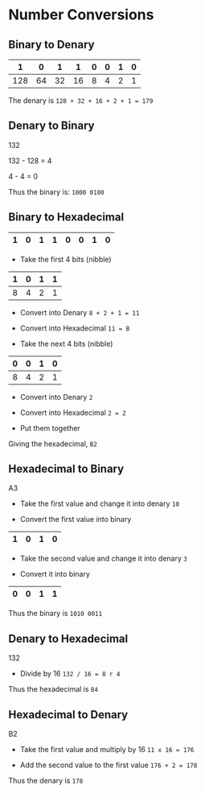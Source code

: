 # Number Conversions

## Binary to Denary

| 1 | 0 | 1 | 1 | 0 | 0 | 1 | 0 |
|--|-|-|-|-|-|-|-|
128 | 64 | 32 | 16 | 8 | 4 | 2 | 1 |

The denary is `128 + 32 + 16 + 2 + 1 = 179`

## Denary to Binary
132

132 - 128 = 4

4 - 4 = 0

Thus the binary is: `1000 0100`

## Binary to Hexadecimal
| 1 | 0 | 1 | 1 | 0 | 0 | 1 | 0 |
|--|-|-|-|-|-|-|-|

- Take the first 4 bits (nibble)

|1 | 0 | 1 | 1 |
|--|--|--|--|
|8 | 4 | 2 | 1 |

- Convert into Denary
`8 + 2 + 1 = 11`

- Convert into Hexadecimal
`11 = B`

- Take the next 4 bits (nibble)

|0 | 0 | 1 | 0 |
|-|-|-|-|
|8 | 4 | 2 | 1 |

- Convert into Denary
`2`

- Convert into Hexadecimal
`2 = 2`

- Put them together

Giving the hexadecimal, `B2`

## Hexadecimal to Binary

A3

- Take the first value and change it into denary
`10`

- Convert the first value into binary

| 1 | 0 | 1 | 0 |
|--|--|--|--|

- Take the second value and change it into denary
`3`

- Convert it into binary

|0 | 0 | 1 | 1 |
|--|--|-|-|

Thus the binary is `1010 0011`

## Denary to Hexadecimal
132
- Divide by 16
`132 / 16 = 8 r 4`

Thus the hexadecimal is `84`

## Hexadecimal to Denary

B2
- Take the first value and multiply by 16
`11 x 16 = 176`

- Add the second value to the first value
`176 + 2 = 178`

Thus the denary is `178`
